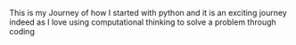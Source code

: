 This is my Journey of how I started with python and it is an exciting journey indeed as I love using computational thinking to solve a problem through coding
